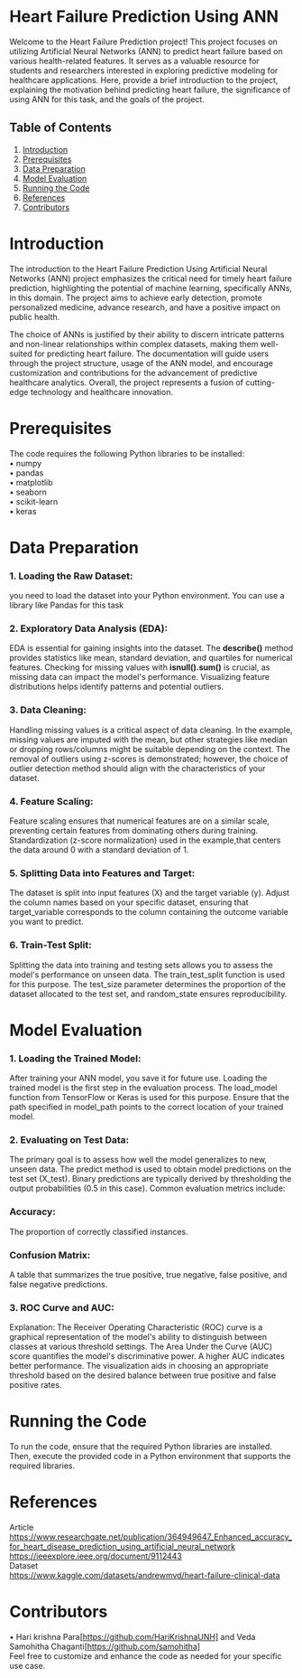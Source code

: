 # Heart Failure Prediction Using ANN
Welcome to the Heart Failure Prediction project! This project focuses on utilizing Artificial Neural Networks (ANN) to predict heart failure based on various health-related features. It serves as a valuable resource for students and researchers interested in exploring predictive modeling for healthcare applications.
Here, provide a brief introduction to the project, explaining the motivation behind predicting heart failure, the significance of using ANN for this task, and the goals of the project.

## Table of Contents
1. [Introduction](#Introduction)
2. [Prerequisites](#Prerequisites)
3. [Data Preparation](#Data-Preparation)
4. [Model Evaluation](#Model-Evaluation )
5. [Running the Code](#Running-the-Code)
6. [References](#References)
7. [Contributors](#Contributors)

# Introduction
The introduction to the Heart Failure Prediction Using Artificial Neural Networks (ANN) project emphasizes the critical need for timely heart failure prediction, highlighting the potential of machine learning, specifically ANNs, in this domain. The project aims to achieve early detection, promote personalized medicine, advance research, and have a positive impact on public health.

The choice of ANNs is justified by their ability to discern intricate patterns and non-linear relationships within complex datasets, making them well-suited for predicting heart failure. The documentation will guide users through the project structure, usage of the ANN model, and encourage customization and contributions for the advancement of predictive healthcare analytics. Overall, the project represents a fusion of cutting-edge technology and healthcare innovation.

# Prerequisites
The code requires the following Python libraries to be installed:<br />
•	numpy<br />
•	pandas<br />
•	matplotlib<br />
•	seaborn<br />
•	scikit-learn<br />
•	keras<br />

# Data Preparation
### 1. Loading the Raw Dataset:
you need to load the dataset into your Python environment. You can use a library like Pandas for this task
### 2. Exploratory Data Analysis (EDA):
EDA is essential for gaining insights into the dataset. The **describe()** method provides statistics like mean, standard deviation, and quartiles for numerical features. Checking for missing values with **isnull().sum()** is crucial, as missing data can impact the model's performance. Visualizing feature distributions helps identify patterns and potential outliers.
### 3. Data Cleaning:
Handling missing values is a critical aspect of data cleaning. In the example, missing values are imputed with the mean, but other strategies like median or dropping rows/columns might be suitable depending on the context. The removal of outliers using z-scores is demonstrated; however, the choice of outlier detection method should align with the characteristics of your dataset.
### 4. Feature Scaling:
Feature scaling ensures that numerical features are on a similar scale, preventing certain features from dominating others during training. Standardization (z-score normalization) used in the example,that centers the data around 0 with a standard deviation of 1.
### 5. Splitting Data into Features and Target:
The dataset is split into input features (X) and the target variable (y). Adjust the column names based on your specific dataset, ensuring that target_variable corresponds to the column containing the outcome variable you want to predict.
### 6. Train-Test Split:
Splitting the data into training and testing sets allows you to assess the model's performance on unseen data. The train_test_split function is used for this purpose. The test_size parameter determines the proportion of the dataset allocated to the test set, and random_state ensures reproducibility.

# Model Evaluation 
### 1. Loading the Trained Model:
After training your ANN model, you save it for future use. Loading the trained model is the first step in the evaluation process. The load_model function from TensorFlow or Keras is used for this purpose. Ensure that the path specified in model_path points to the correct location of your trained model.
### 2. Evaluating on Test Data:
The primary goal is to assess how well the model generalizes to new, unseen data. The predict method is used to obtain model predictions on the test set (X_test). Binary predictions are typically derived by thresholding the output probabilities (0.5 in this case). Common evaluation metrics include:
### Accuracy: 
The proportion of correctly classified instances.
### Confusion Matrix: 
A table that summarizes the true positive, true negative, false positive, and false negative predictions.
### 3. ROC Curve and AUC:
Explanation: The Receiver Operating Characteristic (ROC) curve is a graphical representation of the model's ability to distinguish between classes at various threshold settings. The Area Under the Curve (AUC) score quantifies the model's discriminative power. A higher AUC indicates better performance. The visualization aids in choosing an appropriate threshold based on the desired balance between true positive and false positive rates.

# Running the Code
To run the code, ensure that the required Python libraries are installed. Then, execute the provided code in a Python environment that supports the required libraries.
# References
Article <br/>
https://www.researchgate.net/publication/364949647_Enhanced_accuracy_for_heart_disease_prediction_using_artificial_neural_network <br/>
https://ieeexplore.ieee.org/document/9112443<br/>
Dataset<br/>
https://www.kaggle.com/datasets/andrewmvd/heart-failure-clinical-data
# Contributors
•	Hari krishna Para[https://github.com/HariKrishnaUNH] and  Veda Samohitha Chaganti[https://github.com/samohitha]<br />
Feel free to customize and enhance the code as needed for your specific use case.
